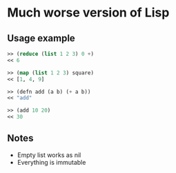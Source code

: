 # Much worse version of Lisp

## Usage example
```lisp
>> (reduce (list 1 2 3) 0 +)
<< 6

>> (map (list 1 2 3) square)
<< [1, 4, 9]

>> (defn add (a b) (+ a b))
<< "add"

>> (add 10 20)
<< 30
```

## Notes
 - Empty list works as nil
 - Everything is immutable